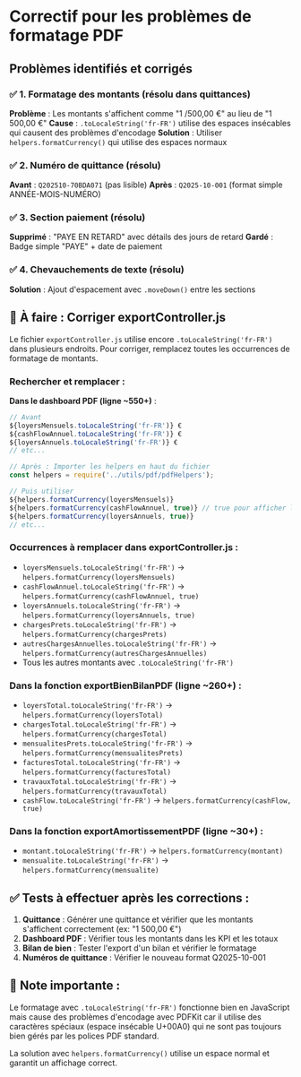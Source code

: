 # Correctif pour les problèmes de formatage PDF

## Problèmes identifiés et corrigés

### ✅ 1. Formatage des montants (résolu dans quittances)
**Problème** : Les montants s'affichent comme "1 /500,00 €" au lieu de "1 500,00 €"
**Cause** : `.toLocaleString('fr-FR')` utilise des espaces insécables qui causent des problèmes d'encodage
**Solution** : Utiliser `helpers.formatCurrency()` qui utilise des espaces normaux

### ✅ 2. Numéro de quittance (résolu)
**Avant** : `Q202510-70BDA071` (pas lisible)
**Après** : `Q2025-10-001` (format simple ANNÉE-MOIS-NUMÉRO)

### ✅ 3. Section paiement (résolu)
**Supprimé** : "PAYE EN RETARD" avec détails des jours de retard
**Gardé** : Badge simple "PAYE" + date de paiement

### ✅ 4. Chevauchements de texte (résolu)
**Solution** : Ajout d'espacement avec `.moveDown()` entre les sections

## 🔧 À faire : Corriger exportController.js

Le fichier `exportController.js` utilise encore `.toLocaleString('fr-FR')` dans plusieurs endroits.
Pour corriger, remplacez toutes les occurrences de formatage de montants.

### Rechercher et remplacer :

**Dans le dashboard PDF (ligne ~550+)** :
```javascript
// Avant
${loyersMensuels.toLocaleString('fr-FR')} €
${cashFlowAnnuel.toLocaleString('fr-FR')} €
${loyersAnnuels.toLocaleString('fr-FR')} €
// etc...

// Après : Importer les helpers en haut du fichier
const helpers = require('../utils/pdf/pdfHelpers');

// Puis utiliser
${helpers.formatCurrency(loyersMensuels)}
${helpers.formatCurrency(cashFlowAnnuel, true)} // true pour afficher le signe +/-
${helpers.formatCurrency(loyersAnnuels, true)}
// etc...
```

### Occurrences à remplacer dans exportController.js :
- `loyersMensuels.toLocaleString('fr-FR')` → `helpers.formatCurrency(loyersMensuels)`
- `cashFlowAnnuel.toLocaleString('fr-FR')` → `helpers.formatCurrency(cashFlowAnnuel, true)`
- `loyersAnnuels.toLocaleString('fr-FR')` → `helpers.formatCurrency(loyersAnnuels, true)`
- `chargesPrets.toLocaleString('fr-FR')` → `helpers.formatCurrency(chargesPrets)`
- `autresChargesAnnuelles.toLocaleString('fr-FR')` → `helpers.formatCurrency(autresChargesAnnuelles)`
- Tous les autres montants avec `.toLocaleString('fr-FR')`

### Dans la fonction exportBienBilanPDF (ligne ~260+) :
- `loyersTotal.toLocaleString('fr-FR')` → `helpers.formatCurrency(loyersTotal)`
- `chargesTotal.toLocaleString('fr-FR')` → `helpers.formatCurrency(chargesTotal)`
- `mensualitesPrets.toLocaleString('fr-FR')` → `helpers.formatCurrency(mensualitesPrets)`
- `facturesTotal.toLocaleString('fr-FR')` → `helpers.formatCurrency(facturesTotal)`
- `travauxTotal.toLocaleString('fr-FR')` → `helpers.formatCurrency(travauxTotal)`
- `cashFlow.toLocaleString('fr-FR')` → `helpers.formatCurrency(cashFlow, true)`

### Dans la fonction exportAmortissementPDF (ligne ~30+) :
- `montant.toLocaleString('fr-FR')` → `helpers.formatCurrency(montant)`
- `mensualite.toLocaleString('fr-FR')` → `helpers.formatCurrency(mensualite)`

## ✅ Tests à effectuer après les corrections :

1. **Quittance** : Générer une quittance et vérifier que les montants s'affichent correctement (ex: "1 500,00 €")
2. **Dashboard PDF** : Vérifier tous les montants dans les KPI et les totaux
3. **Bilan de bien** : Tester l'export d'un bilan et vérifier le formatage
4. **Numéros de quittance** : Vérifier le nouveau format Q2025-10-001

## 📝 Note importante :

Le formatage avec `.toLocaleString('fr-FR')` fonctionne bien en JavaScript mais cause des problèmes 
d'encodage avec PDFKit car il utilise des caractères spéciaux (espace insécable U+00A0) qui ne sont 
pas toujours bien gérés par les polices PDF standard.

La solution avec `helpers.formatCurrency()` utilise un espace normal et garantit un affichage correct.
